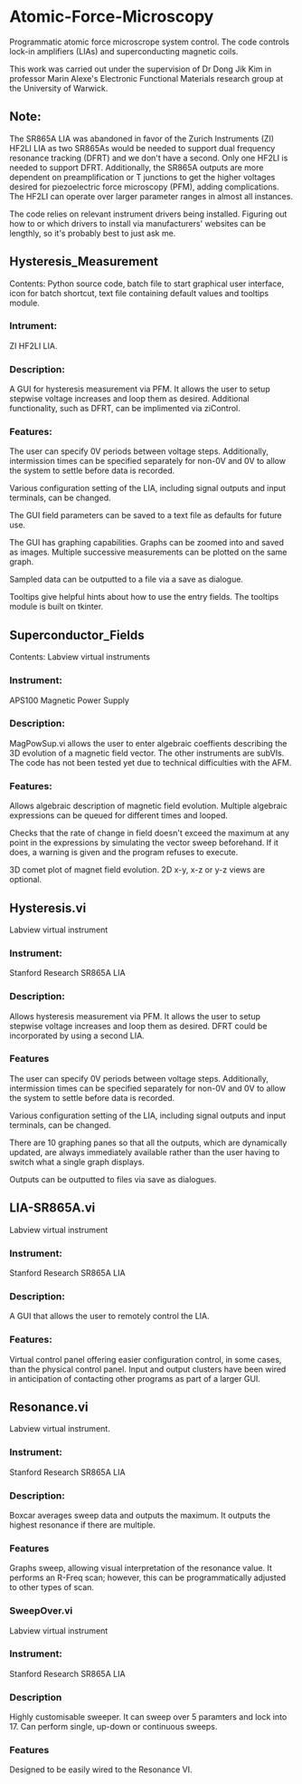 # Atomic-Force-Microscopy
Programmatic atomic force microscrope system control. The code controls lock-in amplifiers (LIAs) and superconducting magnetic coils.

This work was carried out under the supervision of Dr Dong Jik Kim in professor Marin Alexe's Electronic Functional Materials research group at the University of Warwick.

## Note:

The SR865A LIA was abandoned in favor of the Zurich Instruments (ZI) HF2LI LIA as two SR865As would be needed to support dual frequency resonance tracking (DFRT) and we don't have a second. Only one HF2LI is needed to support DFRT. Additionally, the SR865A outputs are more dependent on preamplification or T junctions to get the higher voltages desired for piezoelectric force microscopy (PFM), adding complications. The HF2LI can operate over larger parameter ranges in almost all instances.

The code relies on relevant instrument drivers being installed. Figuring out how to or which drivers to install via manufacturers' websites can be lengthly, so it's probably best to just ask me.


## Hysteresis_Measurement

Contents: Python source code, batch file to start graphical user interface, icon for batch shortcut, text file containing default values and tooltips module.

### Intrument:

ZI HF2LI LIA. 

### Description:

A GUI for hysteresis measurement via PFM. It allows the user to setup stepwise voltage increases and loop them as desired. Additional functionality, such as DFRT, can be implimented via ziControl.

### Features:

The user can specify 0V periods between voltage steps. Additionally, intermission times can be specified separately for non-0V and 0V to allow the system to settle before data is recorded.

Various configuration setting of the LIA, including signal outputs and input terminals, can be changed.

The GUI field parameters can be saved to a text file as defaults for future use.

The GUI has graphing capabilities. Graphs can be zoomed into and saved as images. Multiple successive measurements can be plotted on the same graph.

Sampled data can be outputted to a file via a save as dialogue.

Tooltips give helpful hints about how to use the entry fields. The tooltips module is built on tkinter.

## Superconductor_Fields

Contents: Labview virtual instruments

### Instrument:

APS100 Magnetic Power Supply

### Description:

MagPowSup.vi allows the user to enter algebraic coeffients describing the 3D evolution of a magnetic field vector. The other instruments are subVIs. The code has not been tested yet due to technical difficulties with the AFM.

### Features:

Allows algebraic description of magnetic field evolution. Multiple algebraic expressions can be queued for different times and looped.

Checks that the rate of change in field doesn't exceed the maximum at any point in the expressions by simulating the vector sweep beforehand. If it does, a warning is given and the program refuses to execute.

3D comet plot of magnet field evolution. 2D x-y, x-z or y-z views are optional.

## Hysteresis.vi

Labview virtual instrument

### Instrument:

Stanford Research SR865A LIA

### Description:

Allows hysteresis measurement via PFM. It allows the user to setup stepwise voltage increases and loop them as desired. DFRT could be incorporated by using a second LIA.

### Features

The user can specify 0V periods between voltage steps. Additionally, intermission times can be specified separately for non-0V and 0V to allow the system to settle before data is recorded.

Various configuration setting of the LIA, including signal outputs and input terminals, can be changed.

There are 10 graphing panes so that all the outputs, which are dynamically updated, are always immediately available rather than the user having to switch what a single graph displays. 

Outputs can be outputted to files via save as dialogues.

## LIA-SR865A.vi

Labview virtual instrument

### Instrument: 

Stanford Research SR865A LIA

### Description:

A GUI that allows the user to remotely control the LIA.

### Features:

Virtual control panel offering easier configuration control, in some cases, than the physical control panel. Input and output clusters have been wired in anticipation of contacting other programs as part of a larger GUI.

## Resonance.vi

Labview virtual instrument.

### Instrument:

Stanford Research SR865A LIA

### Description:

Boxcar averages sweep data and outputs the maximum. It outputs the highest resonance if there are multiple. 

### Features

Graphs sweep, allowing visual interpretation of the resonance value. It performs an R-Freq scan; however, this can be programmatically adjusted to other types of scan.

### SweepOver.vi

Labview virtual instrument

### Instrument:

Stanford Research SR865A LIA

### Description

Highly customisable sweeper. It can sweep over 5 paramters and lock into 17. Can perform single, up-down or continuous sweeps.

### Features

Designed to be easily wired to the Resonance VI.
